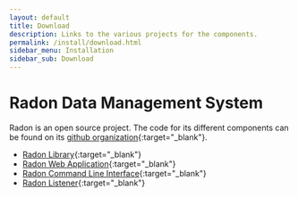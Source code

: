 ```yaml
---
layout: default
title: Download
description: Links to the various projects for the components.
permalink: /install/download.html
sidebar_menu: Installation
sidebar_sub: Download
---
```


# Radon Data Management System

Radon is an open source project. The code for its different components can be
found on its [github organization](https://github.com/radon-provenance){:target="_blank"}.


- [Radon Library](https://github.com/radon-provenance/radon-lib){:target="_blank"}
- [Radon Web Application](https://github.com/radon-provenance/radon-web){:target="_blank"}
- [Radon Command Line Interface](https://github.com/radon-provenance/radon-cli){:target="_blank"}
- [Radon Listener](https://github.com/radon-provenance/radon-listener){:target="_blank"}







